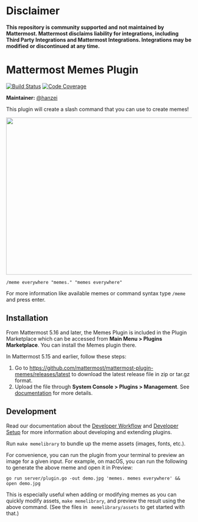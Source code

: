 # Disclaimer

**This repository is community supported and not maintained by Mattermost. Mattermost disclaims liability for integrations, including Third Party Integrations and Mattermost Integrations. Integrations may be modified or discontinued at any time.**

# Mattermost Memes Plugin

[![Build Status](https://img.shields.io/circleci/project/github/mattermost/mattermost-plugin-memes/master.svg)](https://circleci.com/gh/mattermost/mattermost-plugin-memes)
[![Code Coverage](https://img.shields.io/codecov/c/github/mattermost/mattermost-plugin-memes/master.svg)](https://codecov.io/gh/mattermost/mattermost-plugin-memes)

**Maintainer:** [@hanzei](https://github.com/hanzei)

This plugin will create a slash command that you can use to create memes!

<img src="screenshot.png" width="583" height="426" />

`/meme everywhere "memes." "memes everywhere"`

For more information like available memes or command syntax type `/meme ` and press enter.

## Installation

From Mattermost 5.16 and later, the Memes Plugin is included in the Plugin Marketplace which can be accessed from **Main Menu > Plugins Marketplace**. You can install the Memes plugin there.

In Mattermost 5.15 and earlier, follow these steps:

1. Go to https://github.com/mattermost/mattermost-plugin-memes/releases/latest to download the latest release file in zip or tar.gz format.
2. Upload the file through **System Console > Plugins > Management**. See [documentation](https://docs.mattermost.com/administration/plugins.html#set-up-guide) for more details.

## Development

Read our documentation about the [Developer Workflow](https://developers.mattermost.com/extend/plugins/developer-workflow/) and [Developer Setup](https://developers.mattermost.com/extend/plugins/developer-setup/) for more information about developing and extending plugins.

Run `make memelibrary` to bundle up the meme assets (images, fonts, etc.).

For convenience, you can run the plugin from your terminal to preview an image for a given input. For example, on macOS, you can run the following to generate the above meme and open it in Preview:

`go run server/plugin.go -out demo.jpg 'memes. memes everywhere' && open demo.jpg`

This is especially useful when adding or modifying memes as you can quickly modify assets, `make memelibrary`, and preview the result using the above command. (See the files in ` memelibrary/assets` to get started with that.)
